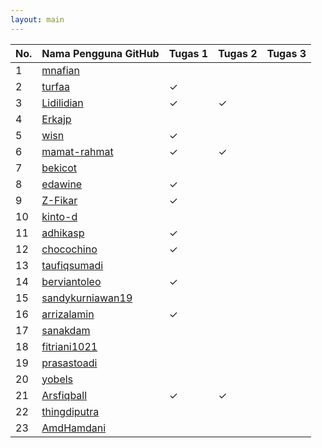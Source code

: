 ```yaml
---
layout: main
---
```


| No. | Nama Pengguna GitHub                                    | Tugas 1 | Tugas 2 | Tugas 3
| --- | ------------------------------------------------------- | ------- | ------- | -------
| 1   | [mnafian](https://github.com/mnafian)                   |         |         |
| 2   | [turfaa](https://github.com/turfaa)                     | ✓       |         |
| 3   | [Lidilidian](https://github.com/Lidilidian)             | ✓       |  ✓      |
| 4   | [Erkajp](https://github.com/erkajp)                     |         |         |
| 5   | [wisn](https://github.com/wisn)                         | ✓       |         |
| 6   | [mamat-rahmat](https://github.com/mamat-rahmat)         | ✓       | ✓       |
| 7   | [bekicot](https://github.com/bekicot)                   |         |         |
| 8   | [edawine](https://github.com/edawine)                   | ✓       |         |
| 9   | [Z-Fikar](https://github.com/z-fikar)                   | ✓       |         |
| 10  | [kinto-d](https://github.com/kinto-d)                   |         |         |
| 11  | [adhikasp](https://github.com/adhikasp)                 | ✓       |         |
| 12  | [chocochino](https://github.com/chocochino)             | ✓       |         |
| 13  | [taufiqsumadi](https://github.com/taufiqsumadi)         |         |         |
| 14  | [berviantoleo](https://github.com/berviantoleo)         | ✓       |         |
| 15  | [sandykurniawan19](https://github.com/sandykurniawan19) |         |         |
| 16  | [arrizalamin](https://github.com/arrizalamin)           | ✓       |         |
| 17  | [sanakdam](https://github.com/sanakdam)                 |         |         |
| 18  | [fitriani1021](https://github.com/fitriani1021)         |         |         |
| 19  | [prasastoadi](https://github.com/prasastoadi)           |         |         |
| 20  | [yobels](https://github.com/yobels)                     |         |         |
| 21  | [Arsfiqball](https://github.com/arsfiqball)             | ✓       | ✓       |
| 22  | [thingdiputra](https://github.com/thingdiputra)         |         |         |
| 23  | [AmdHamdani](https://github.com/amdhamdani)             |         |         |
